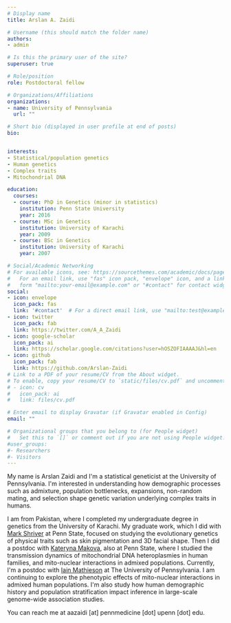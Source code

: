 ```yaml
---
# Display name
title: Arslan A. Zaidi

# Username (this should match the folder name)
authors:
- admin

# Is this the primary user of the site?
superuser: true

# Role/position
role: Postdoctoral fellow

# Organizations/Affiliations
organizations:
- name: University of Pennsylvania
  url: ""

# Short bio (displayed in user profile at end of posts)
bio:


interests:
- Statistical/population genetics
- Human genetics
- Complex traits
- Mitochondrial DNA

education:
  courses:
  - course: PhD in Genetics (minor in statistics)
    institution: Penn State University
    year: 2016
  - course: MSc in Genetics
    institution: University of Karachi
    year: 2009
  - course: BSc in Genetics
    institution: University of Karachi
    year: 2007

# Social/Academic Networking
# For available icons, see: https://sourcethemes.com/academic/docs/page-builder/#icons
#   For an email link, use "fas" icon pack, "envelope" icon, and a link in the
#   form "mailto:your-email@example.com" or "#contact" for contact widget.
social:
- icon: envelope
  icon_pack: fas
  link: '#contact'  # For a direct email link, use "mailto:test@example.org".
- icon: twitter
  icon_pack: fab
  link: https://twitter.com/A_A_Zaidi
- icon: google-scholar
  icon_pack: ai
  link: https://scholar.google.com/citations?user=hOSZOFIAAAAJ&hl=en
- icon: github
  icon_pack: fab
  link: https://github.com/Arslan-Zaidi
# Link to a PDF of your resume/CV from the About widget.
# To enable, copy your resume/CV to `static/files/cv.pdf` and uncomment the lines below.
# - icon: cv
#   icon_pack: ai
#   link: files/cv.pdf

# Enter email to display Gravatar (if Gravatar enabled in Config)
email: ""

# Organizational groups that you belong to (for People widget)
#   Set this to `[]` or comment out if you are not using People widget.
#user_groups:
#- Researchers
#- Visitors
---
```


My name is Arslan Zaidi and I'm a statistical geneticist at the University of Pennsylvania. I'm interested in understanding how demographic processes such as admixture, population bottlenecks, expansions, non-random mating, and selection shape genetic variation underlying complex traits in humans.


I am from Pakistan, where I completed my undergraduate degree in genetics from the University of Karachi. My graduate work, which I did with <a href="http://anth.la.psu.edu/research/research-labs/genomics/the-lab/people">Mark Shriver</a>&nbsp;at Penn State, focused on studying the evolutionary genetics of physical traits such as skin pigmentation and 3D facial shape. Then I did a postdoc with <a href="http://www.bx.psu.edu/makova_lab/">Kateryna Makova</a>, also at Penn State, where I studied the transmission dynamics of mitochondrial DNA heteroplasmies in human families, and mito-nuclear interactions in admixed populations. Currently, I'm a postdoc with <a href="https://www.med.upenn.edu/mathieson-lab/">Iain Mathieson</a> at The University of Pennsylvania. I am continuing to explore the phenotypic effects of mito-nuclear interactions in admixed human populations. I'm also study how human demographic history and population stratification impact inference in large-scale genome-wide association studies.

You can reach me at aazaidi [at] pennmedicine [dot] upenn [dot] edu.
